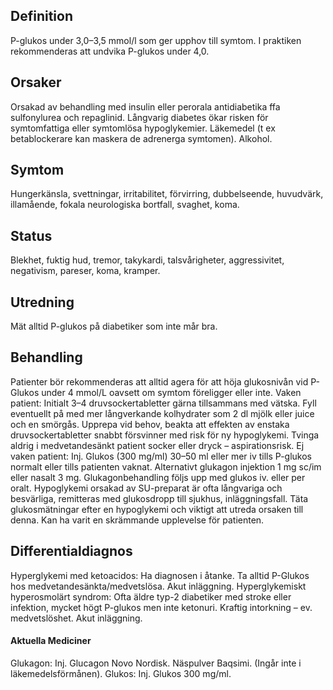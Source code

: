 ## Definition

P-glukos under 3,0–3,5 mmol/l som ger upphov till symtom. I praktiken rekommenderas att undvika P-glukos under 4,0.

## Orsaker

Orsakad av behandling med insulin eller perorala antidiabetika ffa sulfonylurea och repaglinid. Långvarig diabetes ökar risken för symtomfattiga eller symtomlösa hypoglykemier. Läkemedel (t ex betablockerare kan maskera de adrenerga symtomen). Alkohol.

## Symtom

Hungerkänsla, svettningar, irritabilitet, förvirring, dubbelseende, huvudvärk, illamående, fokala neurologiska bortfall, svaghet, koma.

## Status

Blekhet, fuktig hud, tremor, takykardi, talsvårigheter, aggressivitet, negativism, pareser, koma, kramper.

## Utredning

Mät alltid P-glukos på diabetiker som inte mår bra.

## Behandling

Patienter bör rekommenderas att alltid agera för att höja glukosnivån vid P-Glukos under 4 mmol/L oavsett om symtom föreligger eller inte.
Vaken patient: Initialt 3–4 druvsockertabletter gärna tillsammans med vätska. Fyll eventuellt på med mer långverkande kolhydrater som 2 dl mjölk eller juice och en smörgås. Upprepa vid behov, beakta att effekten av enstaka druvsockertabletter snabbt försvinner med risk för ny hypoglykemi. Tvinga aldrig i medvetandesänkt patient socker eller dryck – aspirationsrisk.
Ej vaken patient: Inj. Glukos (300 mg/ml) 30–50 ml eller mer iv tills P-glukos normalt eller tills patienten vaknat. Alternativt glukagon injektion 1 mg sc/im eller nasalt 3 mg. Glukagonbehandling följs upp med glukos iv. eller per oralt.
Hypoglykemi orsakad av SU-preparat är ofta långvariga och besvärliga, remitteras med glukosdropp till sjukhus, inläggningsfall.
Täta glukosmätningar efter en hypoglykemi och viktigt att utreda orsaken till denna. Kan ha varit en skrämmande upplevelse för patienten.

## Differentialdiagnos

Hyperglykemi med ketoacidos: Ha diagnosen i åtanke. Ta alltid P-Glukos hos medvetandesänkta/medvetslösa. Akut inläggning.
Hyperglykemiskt hyperosmolärt syndrom: Ofta äldre typ-2 diabetiker med stroke eller infektion, mycket högt P-glukos men inte ketonuri. Kraftig intorkning – ev. medvetslöshet. Akut inläggning.

#### Aktuella Mediciner

Glukagon: Inj. Glucagon Novo Nordisk. Näspulver Baqsimi. (Ingår inte i läkemedelsförmånen).
Glukos: Inj. Glukos 300 mg/ml.


